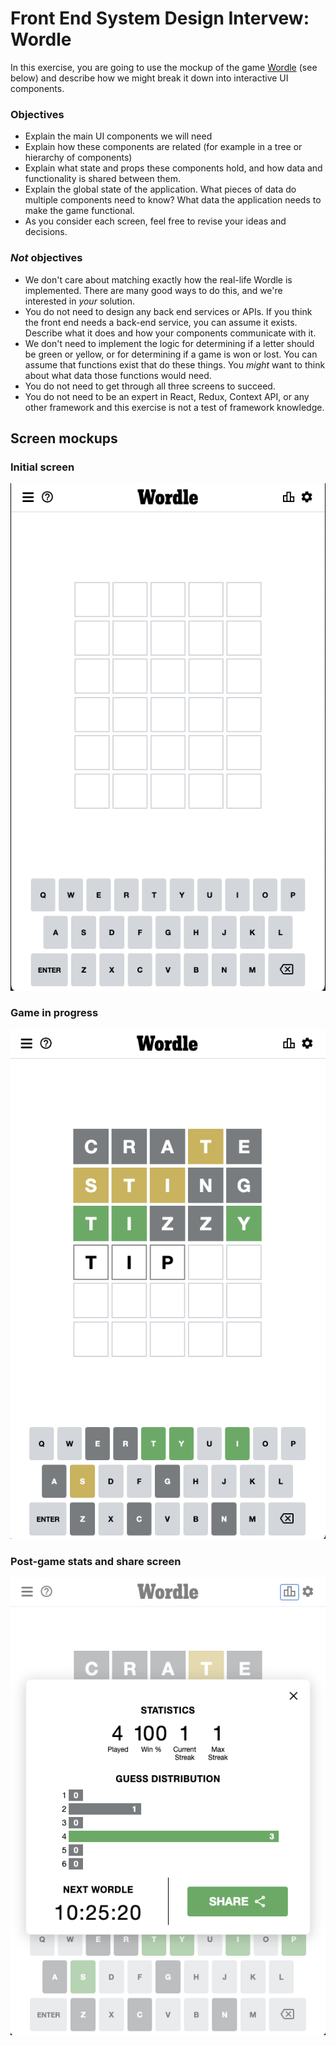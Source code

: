 # Front End System Design Intervew: Wordle

In this exercise, you are going to use the mockup of the game [Wordle](https://www.nytimes.com/games/wordle/index.html) (see below) and describe how we might break it down into interactive UI components.

### Objectives
- Explain the main UI components we will need
- Explain how these components are related (for example in a tree or hierarchy of components)
- Explain what state and props these components hold, and how data and functionality is shared between them.
- Explain the global state of the application. What pieces of data do multiple components need to know? What data the application needs to make the game functional.
- As you consider each screen, feel free to revise your ideas and decisions.

### _Not_ objectives

- We don't care about matching exactly how the real-life Wordle is implemented. There are many good ways to do this, and we're interested in _your_ solution.
- You do not need to design any back end services or APIs. If you think the front end needs a back-end service, you can assume it exists. Describe what it does and how your components communicate with it.
- We don't need to implement the logic for determining if a letter should be green or yellow, or for determining if a game is won or lost. You can assume that functions exist that do these things. You _might_ want to think about what data those functions would need.
- You do not need to get through all three screens to succeed.
- You do not need to be an expert in React, Redux, Context API, or any other framework and this exercise is not a test of framework knowledge.


## Screen mockups
### Initial screen
![Wordle initial screen](./assets/wordle-initial.png)

### Game in progress
![Wordle in progress screen](./assets/wordle-in-progress.png)

### Post-game stats and share screen
![Wordle stats screen](./assets/wordle-stats-share.png)